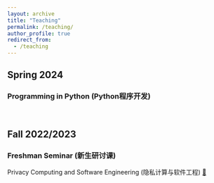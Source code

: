 ```yaml
---
layout: archive
title: "Teaching"
permalink: /teaching/
author_profile: true
redirect_from:
  - /teaching
---
```


## Spring 2024

### Programming in Python (Python程序开发)

<br />

## Fall 2022/2023

### Freshman Seminar (新生研讨课)
Privacy Computing and Software Engineering (隐私计算与软件工程) [:page_with_curl:](http://ignorer001.github.io/files/Freshman_Seminar_Course.pdf)
